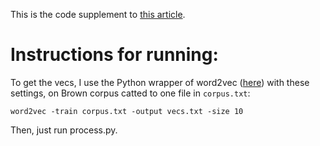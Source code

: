 This is the code supplement to [this article](http://howonlee.github.io/2016/02/05/Fractal-20Wordvecs.html).

Instructions for running:
==

To get the vecs, I use the Python wrapper of word2vec ([here](https://github.com/danielfrg/word2vec)) with these settings, on Brown corpus catted to one file in `corpus.txt`:

```
word2vec -train corpus.txt -output vecs.txt -size 10
```

Then, just run process.py.
